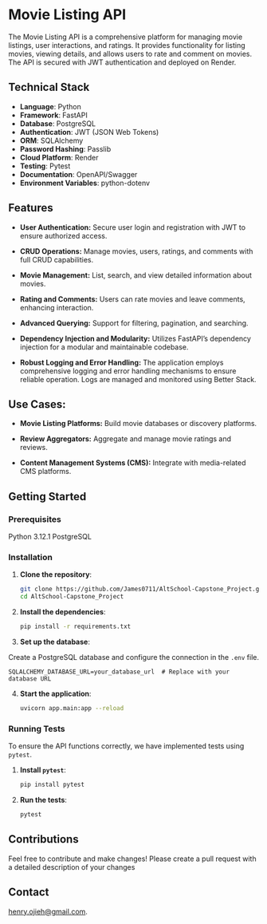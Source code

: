# Movie Listing API

The Movie Listing API is a comprehensive platform for managing movie listings, user interactions, and ratings. It provides functionality for listing movies, viewing details, and allows users to rate and comment on movies. The API is secured with JWT authentication and deployed on Render.

## Technical Stack

- **Language**: Python
- **Framework**: FastAPI
- **Database**: PostgreSQL
- **Authentication**: JWT (JSON Web Tokens)
- **ORM**: SQLAlchemy
- **Password Hashing**: Passlib
- **Cloud Platform**: Render
- **Testing**: Pytest
- **Documentation**: OpenAPI/Swagger
- **Environment Variables**: python-dotenv


## Features

- **User Authentication:**
Secure user login and registration with JWT to ensure authorized access.
- **CRUD Operations:**
Manage movies, users, ratings, and comments with full CRUD capabilities.

- **Movie Management:**
 List, search, and view detailed information about movies.

- **Rating and Comments:**
Users can rate movies and leave comments, enhancing interaction.
- **Advanced Querying:**
Support for filtering, pagination, and searching.

- **Dependency Injection and Modularity:**
Utilizes FastAPI’s dependency injection for a modular and maintainable codebase.

- **Robust Logging and Error Handling:**
 The application employs comprehensive logging and error handling mechanisms to ensure reliable operation. Logs are managed and monitored using Better Stack.


## Use Cases:

- **Movie Listing Platforms:**  Build movie databases or discovery platforms.

- **Review Aggregators:** Aggregate and manage movie ratings and reviews.

- **Content Management Systems (CMS):** Integrate with media-related CMS platforms.

## Getting Started

### Prerequisites

Python 3.12.1
PostgreSQL


### Installation

1. **Clone the repository**:

   ```sh
   git clone https://github.com/James0711/AltSchool-Capstone_Project.git
   cd AltSchool-Capstone_Project
   ``` 

2. **Install the dependencies**:

    ```sh
    pip install -r requirements.txt
    ```

3. **Set up the database**: 

Create a PostgreSQL database and configure the connection in the `.env` file.
```
SQLALCHEMY_DATABASE_URL=your_database_url  # Replace with your database URL
```

4. **Start the application**:

    ```sh
    uvicorn app.main:app --reload
    ```

### Running Tests

To ensure the API functions correctly, we have implemented tests using `pytest`.

1. **Install `pytest`**:

   ```sh
   pip install pytest
   ```

2. **Run the tests**:
   ```sh
   pytest
   ```


## Contributions

Feel free to contribute and make changes! Please create a pull request with a detailed description of your changes

## Contact

[henry.ojieh@gmail.com](mailto:henry.ojieh@gmail.com).
